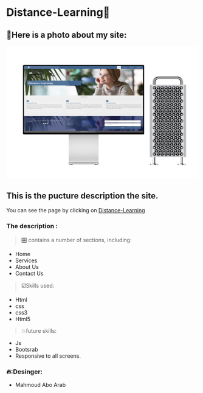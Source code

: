 # Distance-Learning📔

 ## 📸Here is a photo about my site:
 
 <img src ="img/mockuper.png" width="800px" heighet="800px">


 ## This is the pucture description the site.
 
You can see the page by clicking on [Distance-Learning]( https://mahmoudmohmedaboarab.github.io/Distance-Learning/)


### The description :


> 🎛️ contains a number of sections, including:

- Home
- Services
- About Us
- Contact Us


> ☑️Skills used:

- Html
- css
- css3
- Html5

> 💥future skills:
- Js
- Bootsrab
- Responsive to all screens.


### 🔥:Desinger:

- Mahmoud Abo Arab

